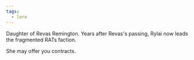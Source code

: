 ```yaml
---
tags:
  - lore
---
```

Daughter of Revas Remington. Years after Revas's passing, Rylai now leads the fragmented RATs faction.

She may offer you contracts.
